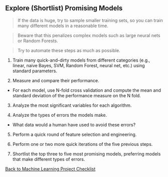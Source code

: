 ## Explore (Shortlist) Promising Models

> If the data is huge, try to sample smaller training sets, so you can train
> many different models in a reasonable time. 

> Beware that this penalizes complex models such as large neural nets or Random
> Forests.

> Try to automate these steps as much as possible. 

1. Train many quick-and-dirty models from different categories (e.g., linear,
   naive Bayes, SVM, Random Forest, neural net, etc.) using standard
   parameters.

2. Measure and compare their performance.
- For each model, use N-fold cross validation and compute the mean and standard
  deviation of the performance measure on the N fold. 


3. Analyze the most significant variables for each algorithm.

4. Analyze the types of errors the models make.

- What data would a human have used to avoid these errors?

5. Perform a quick round of feature selection and engineering.

6. Perform one or two more quick iterations of the five previous steps.

7. Shortlist the top three to five most promising models, preferring models that make different types of errors.

[Back to Machine Learning Project Checklist](./README.md)
